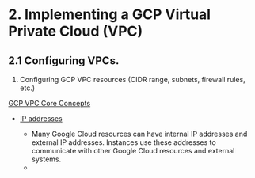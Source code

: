 # 2. Implementing a GCP Virtual Private Cloud (VPC)

## 2.1 Configuring VPCs.

1. Configuring GCP VPC resources (CIDR range, subnets, firewall rules, etc.)

[GCP VPC Core Concepts](https://cloud.google.com/vpc/docs/concepts)

  * [IP addresses](https://cloud.google.com/compute/docs/ip-addresses)
  
    - Many Google Cloud resources can have internal IP addresses and external IP addresses. Instances use these addresses to communicate with other Google Cloud resources and external systems.
    - 
